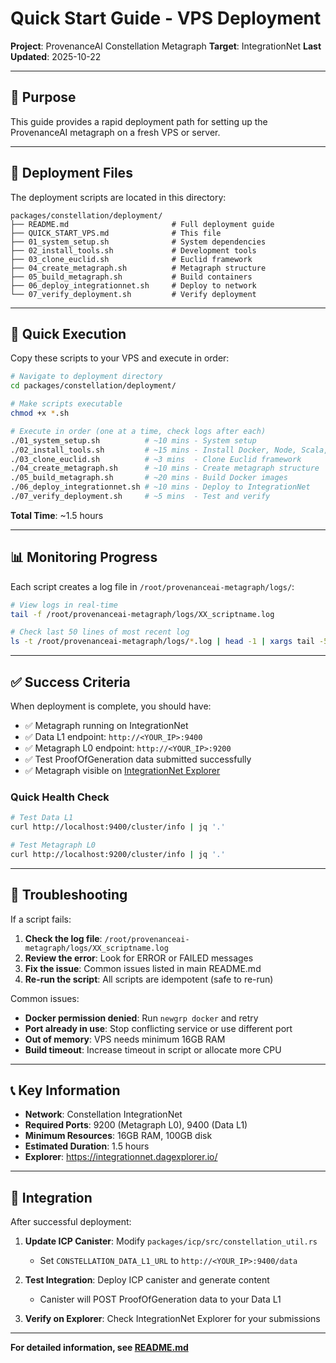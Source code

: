 # Quick Start Guide - VPS Deployment

**Project**: ProvenanceAI Constellation Metagraph
**Target**: IntegrationNet
**Last Updated**: 2025-10-22

---

## 🎯 Purpose

This guide provides a rapid deployment path for setting up the ProvenanceAI metagraph on a fresh VPS or server.

---

## 📁 Deployment Files

The deployment scripts are located in this directory:

```
packages/constellation/deployment/
├── README.md                       # Full deployment guide
├── QUICK_START_VPS.md              # This file
├── 01_system_setup.sh              # System dependencies
├── 02_install_tools.sh             # Development tools
├── 03_clone_euclid.sh              # Euclid framework
├── 04_create_metagraph.sh          # Metagraph structure
├── 05_build_metagraph.sh           # Build containers
├── 06_deploy_integrationnet.sh     # Deploy to network
└── 07_verify_deployment.sh         # Verify deployment
```

---

## 🚀 Quick Execution

Copy these scripts to your VPS and execute in order:

```bash
# Navigate to deployment directory
cd packages/constellation/deployment/

# Make scripts executable
chmod +x *.sh

# Execute in order (one at a time, check logs after each)
./01_system_setup.sh          # ~10 mins - System setup
./02_install_tools.sh         # ~15 mins - Install Docker, Node, Scala, Rust
./03_clone_euclid.sh          # ~3 mins  - Clone Euclid framework
./04_create_metagraph.sh      # ~10 mins - Create metagraph structure
./05_build_metagraph.sh       # ~20 mins - Build Docker images
./06_deploy_integrationnet.sh # ~10 mins - Deploy to IntegrationNet
./07_verify_deployment.sh     # ~5 mins  - Test and verify
```

**Total Time**: ~1.5 hours

---

## 📊 Monitoring Progress

Each script creates a log file in `/root/provenanceai-metagraph/logs/`:

```bash
# View logs in real-time
tail -f /root/provenanceai-metagraph/logs/XX_scriptname.log

# Check last 50 lines of most recent log
ls -t /root/provenanceai-metagraph/logs/*.log | head -1 | xargs tail -50
```

---

## ✅ Success Criteria

When deployment is complete, you should have:

- ✅ Metagraph running on IntegrationNet
- ✅ Data L1 endpoint: `http://<YOUR_IP>:9400`
- ✅ Metagraph L0 endpoint: `http://<YOUR_IP>:9200`
- ✅ Test ProofOfGeneration data submitted successfully
- ✅ Metagraph visible on [IntegrationNet Explorer](https://integrationnet.dagexplorer.io/)

### Quick Health Check

```bash
# Test Data L1
curl http://localhost:9400/cluster/info | jq '.'

# Test Metagraph L0
curl http://localhost:9200/cluster/info | jq '.'
```

---

## 🐛 Troubleshooting

If a script fails:

1. **Check the log file**: `/root/provenanceai-metagraph/logs/XX_scriptname.log`
2. **Review the error**: Look for ERROR or FAILED messages
3. **Fix the issue**: Common issues listed in main README.md
4. **Re-run the script**: All scripts are idempotent (safe to re-run)

Common issues:
- **Docker permission denied**: Run `newgrp docker` and retry
- **Port already in use**: Stop conflicting service or use different port
- **Out of memory**: VPS needs minimum 16GB RAM
- **Build timeout**: Increase timeout in script or allocate more CPU

---

## 📞 Key Information

- **Network**: Constellation IntegrationNet
- **Required Ports**: 9200 (Metagraph L0), 9400 (Data L1)
- **Minimum Resources**: 16GB RAM, 100GB disk
- **Estimated Duration**: 1.5 hours
- **Explorer**: https://integrationnet.dagexplorer.io/

---

## 🔗 Integration

After successful deployment:

1. **Update ICP Canister**: Modify `packages/icp/src/constellation_util.rs`
   - Set `CONSTELLATION_DATA_L1_URL` to `http://<YOUR_IP>:9400/data`

2. **Test Integration**: Deploy ICP canister and generate content
   - Canister will POST ProofOfGeneration data to your Data L1

3. **Verify on Explorer**: Check IntegrationNet Explorer for your submissions

---

**For detailed information, see [README.md](./README.md)**
